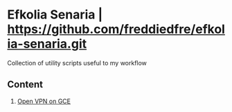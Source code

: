 # Efkolia Senaria | https://github.com/freddiedfre/efkolia-senaria.git

Collection of utility scripts useful to my workflow

## Content

1. [Open VPN on GCE](hhttps://github.com/freddiedfre/efkolia-senaria/blob/master/openvpn-gce/README.md)
